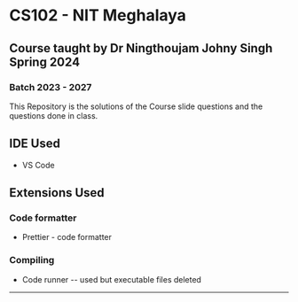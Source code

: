 # CS102 - NIT Meghalaya

## Course taught by Dr Ningthoujam Johny Singh<br>Spring 2024<br>

### Batch 2023 - 2027

This Repository is the solutions of the Course slide questions and the questions done in class.

## IDE Used

- VS Code

## Extensions Used

### Code formatter

- Prettier - code formatter

### Compiling

- Code runner -- used but executable files deleted

---

